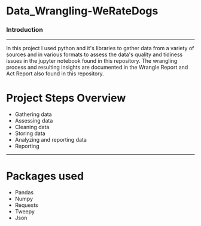 # Data_Wrangling-WeRateDogs
### Introduction
-----------------------------------------------------------------------------------------------------------------------------------------------------------------------
In this project I used python and it's libraries to gather data from a variety of sources and in various formats to assess the data's quality and tidiness issues in the jupyter notebook found in this repository.
The wrangling process and resulting insights are documented in the Wrangle Report and Act Report also found in this repository.

# Project Steps Overview
- Gathering data
- Assessing data
- Cleaning data
- Storing data
- Analyzing and reporting data
- Reporting
-----------------------------------------------------------------------------------------------------------------------------------------------------------------------
# Packages used
- Pandas
- Numpy
- Requests
- Tweepy
- Json
